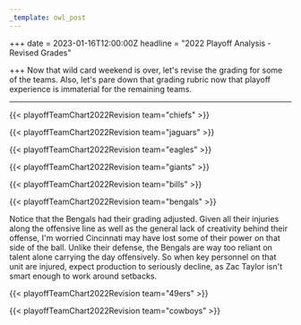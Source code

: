 ```yaml
---
_template: owl_post
---
```


+++
date = 2023-01-16T12:00:00Z
headline = "2022 Playoff Analysis - Revised Grades"

+++
Now that wild card weekend is over, let's revise the grading for some of the teams. Also, let's pare down that grading rubric now that playoff experience is immaterial for the remaining teams.

***

{{< playoffTeamChart2022Revision team="chiefs" >}}

{{< playoffTeamChart2022Revision team="jaguars" >}}

{{< playoffTeamChart2022Revision team="eagles" >}}

{{< playoffTeamChart2022Revision team="giants" >}}

{{< playoffTeamChart2022Revision team="bills" >}}

{{< playoffTeamChart2022Revision team="bengals" >}}

Notice that the Bengals had their grading adjusted. Given all their injuries along the offensive line as well as the general lack of creativity behind their offense, I'm worried Cincinnati may have lost some of their power on that side of the ball. Unlike their defense, the Bengals are way too reliant on talent alone carrying the day offensively. So when key personnel on that unit are injured, expect production to seriously decline, as Zac Taylor isn't smart enough to work around setbacks.

{{< playoffTeamChart2022Revision team="49ers" >}}

{{< playoffTeamChart2022Revision team="cowboys" >}}
